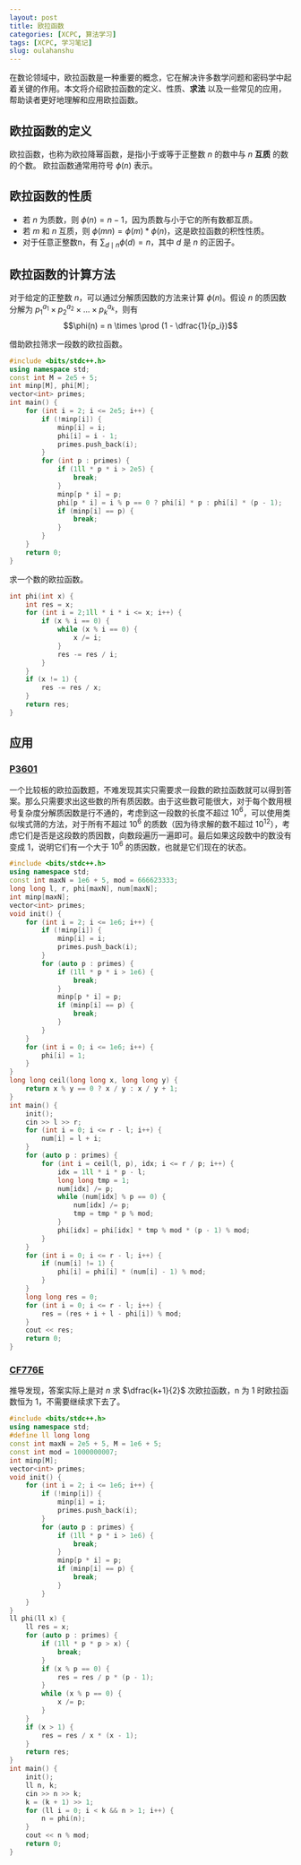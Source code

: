 ```yaml
---
layout: post
title: 欧拉函数
categories: [XCPC, 算法学习]
tags: [XCPC, 学习笔记]
slug: oulahanshu
---
```


在数论领域中，欧拉函数是一种重要的概念，它在解决许多数学问题和密码学中起着关键的作用。本文将介绍欧拉函数的定义、性质、**求法** 以及一些常见的应用，帮助读者更好地理解和应用欧拉函数。

## 欧拉函数的定义

欧拉函数，也称为欧拉降幂函数，是指小于或等于正整数 $n$ 的数中与 $n$ **互质** 的数的个数。
欧拉函数通常用符号 $\phi(n)$ 表示。

## 欧拉函数的性质

- 若 $n$ 为质数，则 $\phi(n) = n - 1$，因为质数与小于它的所有数都互质。
- 若 $m$ 和 $n$ 互质，则 $\phi(mn) = \phi(m) * \phi(n)$，这是欧拉函数的积性性质。
- 对于任意正整数n，有 $\sum_{d \mid n} \phi(d) = n$，其中 $d$ 是 $n$ 的正因子。

## 欧拉函数的计算方法

对于给定的正整数 $n$，可以通过分解质因数的方法来计算 $\phi(n)$。假设 $n$ 的质因数分解为 ${p_1}^{a_1} \times {p_2}^{a_2} \times ... \times {p_k}^{a_k}$，则有
$$\phi(n) = n \times \prod (1 - \dfrac{1}{p_i})$$

借助欧拉筛求一段数的欧拉函数。

```cpp
#include <bits/stdc++.h>
using namespace std;
const int M = 2e5 + 5;
int minp[M], phi[M];
vector<int> primes;
int main() {
    for (int i = 2; i <= 2e5; i++) {
        if (!minp[i]) {
            minp[i] = i;
            phi[i] = i - 1;
            primes.push_back(i);
        }
        for (int p : primes) {
            if (1ll * p * i > 2e5) {
                break;
            }
            minp[p * i] = p;
            phi[p * i] = i % p == 0 ? phi[i] * p : phi[i] * (p - 1);
            if (minp[i] == p) {
                break;
            }
        }
    }
    return 0;
}
```

求一个数的欧拉函数。

```cpp
int phi(int x) {
    int res = x;
    for (int i = 2;1ll * i * i <= x; i++) {
        if (x % i == 0) {
            while (x % i == 0) {
                x /= i;
            }
            res -= res / i;
        }
    }
    if (x != 1) {
        res -= res / x;
    }
    return res;
}
```

## 应用

### [P3601](https://www.luogu.com.cn/problem/P3601)

一个比较板的欧拉函数题，不难发现其实只需要求一段数的欧拉函数就可以得到答案。那么只需要求出这些数的所有质因数。由于这些数可能很大，对于每个数用根号复杂度分解质因数是行不通的，考虑到这一段数的长度不超过 $10^6$，可以使用类似埃式筛的方法，对于所有不超过 $10^6$ 的质数（因为待求解的数不超过 $10^{12}$），考虑它们是否是这段数的质因数，向数段遍历一遍即可。最后如果这段数中的数没有变成 $1$，说明它们有一个大于 $10^6$ 的质因数，也就是它们现在的状态。

```cpp
#include <bits/stdc++.h>
using namespace std;
const int maxN = 1e6 + 5, mod = 666623333;
long long l, r, phi[maxN], num[maxN];
int minp[maxN];
vector<int> primes;
void init() {
    for (int i = 2; i <= 1e6; i++) {
        if (!minp[i]) {
            minp[i] = i;
            primes.push_back(i);
        }
        for (auto p : primes) {
            if (1ll * p * i > 1e6) {
                break;
            }
            minp[p * i] = p;
            if (minp[i] == p) {
                break;
            }
        }
    }
    for (int i = 0; i <= 1e6; i++) {
        phi[i] = 1;
    }
}
long long ceil(long long x, long long y) {
    return x % y == 0 ? x / y : x / y + 1;
}
int main() {
    init();
    cin >> l >> r;
    for (int i = 0; i <= r - l; i++) {
        num[i] = l + i;
    }
    for (auto p : primes) {
        for (int i = ceil(l, p), idx; i <= r / p; i++) {
            idx = 1ll * i * p - l;
            long long tmp = 1;
            num[idx] /= p;
            while (num[idx] % p == 0) {
                num[idx] /= p;
                tmp = tmp * p % mod;
            }
            phi[idx] = phi[idx] * tmp % mod * (p - 1) % mod;
        }
    }
    for (int i = 0; i <= r - l; i++) {
        if (num[i] != 1) {
            phi[i] = phi[i] * (num[i] - 1) % mod;
        }
    }
    long long res = 0;
    for (int i = 0; i <= r - l; i++) {
        res = (res + i + l - phi[i]) % mod;
    }
    cout << res;
    return 0;
}
```

### [CF776E](https://codeforces.com/contest/776/problem/E)

推导发现，答案实际上是对 $n$ 求 $\dfrac{k+1}{2}$ 次欧拉函数，n 为 $1$ 时欧拉函数恒为 $1$，不需要继续求下去了。

```cpp
#include <bits/stdc++.h>
using namespace std;
#define ll long long
const int maxN = 2e5 + 5, M = 1e6 + 5;
const int mod = 1000000007;
int minp[M];
vector<int> primes;
void init() {
    for (int i = 2; i <= 1e6; i++) {
        if (!minp[i]) {
            minp[i] = i;
            primes.push_back(i);
        }
        for (auto p : primes) {
            if (1ll * p * i > 1e6) {
                break;
            }
            minp[p * i] = p;
            if (minp[i] == p) {
                break;
            }
        }
    }
}
ll phi(ll x) {
    ll res = x;
    for (auto p : primes) {
        if (1ll * p * p > x) {
            break;
        }
        if (x % p == 0) {
            res = res / p * (p - 1);
        }
        while (x % p == 0) {
            x /= p;
        }
    }
    if (x > 1) {
        res = res / x * (x - 1);
    }
    return res;
}
int main() {
    init();
    ll n, k;
    cin >> n >> k;
    k = (k + 1) >> 1;
    for (ll i = 0; i < k && n > 1; i++) {
        n = phi(n);
    }
    cout << n % mod;
    return 0;
}
```
